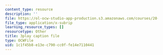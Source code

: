```yaml
---
content_type: resource
description: ''
file: https://ol-ocw-studio-app-production.s3.amazonaws.com/courses/20-219-becoming-the-next-bill-nye-writing-and-hosting-the-educational-show-january-iap-2015/1c1f45b8e13ec790cc0ffe14e7110441_C-xZ_Lm7eNY.srt
file_type: application/x-subrip
learning_resource_types: []
resourcetype: Other
title: 3play caption file
type: OCWFile
uid: 1c1f45b8-e13e-c790-cc0f-fe14e7110441
---
```

